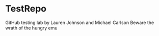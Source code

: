 # TestRepo
GitHub testing lab by Lauren Johnson and Michael Carlson
Beware the wrath of the hungry emu
